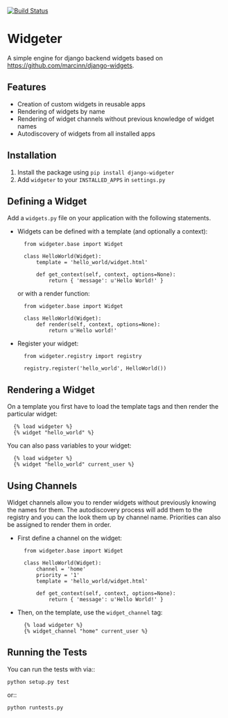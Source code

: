 [![Build Status](https://travis-ci.org/dlapiduz/django-widgeter.png?branch=master)](https://travis-ci.org/dlapiduz/django-widgeter)

Widgeter
========================

A simple engine for django backend widgets based on https://github.com/marcinn/django-widgets.


Features
-----------------

- Creation of custom widgets in reusable apps
- Rendering of widgets by name
- Rendering of widget channels without previous knowledge of widget names
- Autodiscovery of widgets from all installed apps


Installation
-----------------

1. Install the package using `pip install django-widgeter`
1. Add `widgeter` to your `INSTALLED_APPS` in `settings.py`


Defining a Widget
-----------------

Add a `widgets.py` file on your application with the following statements.

- Widgets can be defined with a template (and optionally a context):
  ```
    from widgeter.base import Widget
    
    class HelloWorld(Widget):
        template = 'hello_world/widget.html'

        def get_context(self, context, options=None):
            return { 'message': u'Hello World!' }
  ```

  or with a render function:
  ```
    from widgeter.base import Widget
    
    class HelloWorld(Widget):
        def render(self, context, options=None):
            return u'Hello world!'

  ```
- Register your widget:
  ```
    from widgeter.registry import registry

    registry.register('hello_world', HelloWorld())
  ```


Rendering a Widget
-----------------

On a template you first have to load the template tags and then render the particular widget:

```
  {% load widgeter %}
  {% widget "hello_world" %}
```

You can also pass variables to your widget:

```
  {% load widgeter %}
  {% widget "hello_world" current_user %}
```


Using Channels
-----------------

Widget channels allow you to render widgets without previously knowing the names for them.
The autodiscovery process will add them to the registry and you can the look them up by channel name.
Priorities can also be assigned to render them in order.

- First define a channel on the widget:
  ```
    from widgeter.base import Widget
    
    class HelloWorld(Widget):
        channel = 'home'
        priority = '1'
        template = 'hello_world/widget.html'

        def get_context(self, context, options=None):
            return { 'message': u'Hello World!' }
  ```

- Then, on the template, use the `widget_channel` tag:
  ```
    {% load widgeter %}
    {% widget_channel "home" current_user %}
  ```

Running the Tests
------------------------------------

You can run the tests with via::

    python setup.py test

or::

    python runtests.py
